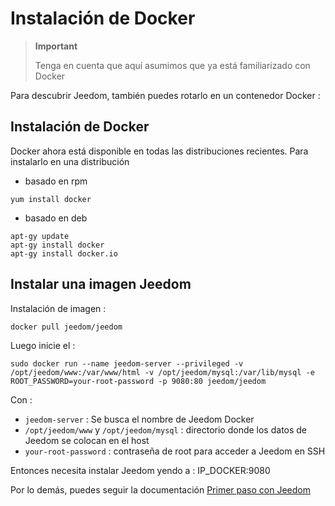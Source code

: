 # Instalación de Docker

> **Important**
>
> Tenga en cuenta que aquí asumimos que ya está familiarizado con Docker

Para descubrir Jeedom, también puedes rotarlo en un contenedor Docker :

## Instalación de Docker

Docker ahora está disponible en todas las distribuciones recientes.
Para instalarlo en una distribución

-   basado en rpm

````
yum install docker
````

-   basado en deb

````
apt-gy update
apt-gy install docker
apt-gy install docker.io
````

## Instalar una imagen Jeedom

Instalación de imagen :

``docker pull jeedom/jeedom``

Luego inicie el :

``sudo docker run --name jeedom-server --privileged -v /opt/jeedom/www:/var/www/html -v /opt/jeedom/mysql:/var/lib/mysql -e ROOT_PASSWORD=your-root-password -p 9080:80 jeedom/jeedom``

Con :

-   ``jeedom-server`` : Se busca el nombre de Jeedom Docker
-   ``/opt/jeedom/www`` y ``/opt/jeedom/mysql`` : directorio donde los datos de Jeedom se colocan en el host
-   ``your-root-password`` : contraseña de root para acceder a Jeedom en SSH

Entonces necesita instalar Jeedom yendo a : IP\_DOCKER:9080

Por lo demás, puedes seguir la documentación [Primer paso con Jeedom](https://doc.jeedom.com/es_ES/premiers-pas/index)
